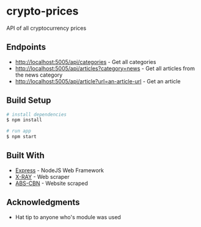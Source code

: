 # crypto-prices
API of all cryptocurrency prices

## Endpoints

* [http://localhost:5005/api/categories](http://localhost:5005/api/categories) - Get all categories
* [http://localhost:5005/api/articles?category=news](http://localhost:5005/api/articles?category=news) - Get all articles from the news category
* [http://localhost:5005/api/article?url=an-article-url](http://localhost:5005/api/article?url=http://news.abs-cbn.com/news/05/16/18/god-help-the-philippines-senators-react-to-chinas-assurance-to-duterte) - Get an article

## Build Setup

``` bash
# install dependencies
$ npm install

# run app
$ npm start
```

## Built With

* [Express](https://expressjs.com/) - NodeJS Web Framework
* [X-RAY](https://github.com/matthewmueller/x-ray) - Web scraper
* [ABS-CBN](http://news.abs-cbn.com/) - Website scraped

## Acknowledgments

* Hat tip to anyone who's module was used
